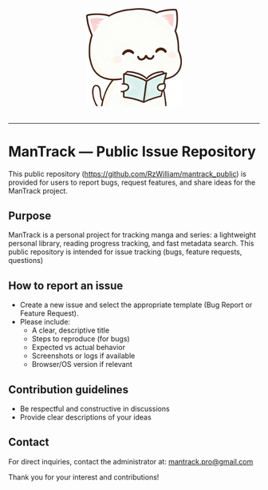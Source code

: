 <div align="center">
<img src="public/icon.svg" alt="Logo ManTrack" width="192"/>
</div>

<br>

---

# ManTrack — Public Issue Repository

This public repository (https://github.com/RzWilliam/mantrack_public) is provided for users to report bugs, request features, and share ideas for the ManTrack project.

## Purpose
ManTrack is a personal project for tracking manga and series: a lightweight personal library, reading progress tracking, and fast metadata search. This public repository is intended for issue tracking (bugs, feature requests, questions)

## How to report an issue
- Create a new issue and select the appropriate template (Bug Report or Feature Request).
- Please include:
  - A clear, descriptive title
  - Steps to reproduce (for bugs)
  - Expected vs actual behavior
  - Screenshots or logs if available
  - Browser/OS version if relevant

## Contribution guidelines
- Be respectful and constructive in discussions
- Provide clear descriptions of your ideas

## Contact
For direct inquiries, contact the administrator at: mantrack.pro@gmail.com

Thank you for your interest and contributions!